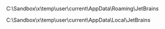
C:\Sandbox\x\temp\user\current\AppData\Roaming\JetBrains

C:\Sandbox\x\temp\user\current\AppData\Local\JetBrains

